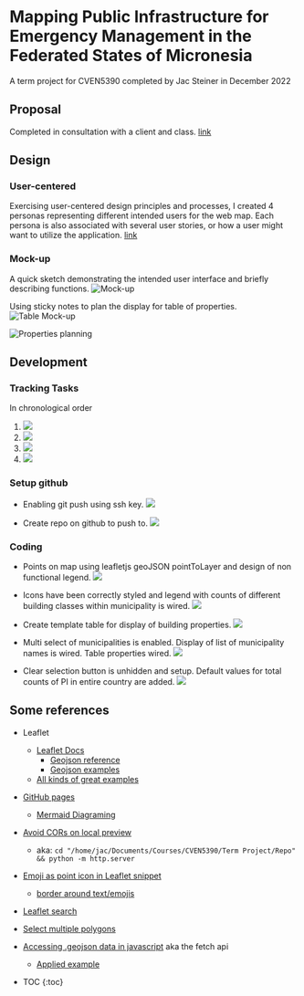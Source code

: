 # Mapping Public Infrastructure for Emergency Management in the Federated States of Micronesia
A term project for CVEN5390 completed by Jac Steiner in December 2022

## Proposal
Completed in consultation with a client and class. [link](./proposal.md)

## Design

### User-centered
Exercising user-centered design principles and processes, I created 4 personas representing different intended users for the web map. Each persona is also associated with several user stories, or how a user might want to utilize the application. [link](./user-centered.md)


### Mock-up
A quick sketch demonstrating the intended user interface and briefly describing functions.
![Mock-up](./assets/images/Mock-up.jpg)

Using sticky notes to plan the display for table of properties.
![Table Mock-up](./assets/images/Mock-up%20PI%20Table%2020221126_195503.jpg)

![Properties planning](./assets/images/Mock-up%20PI%20table%2020221126_193954.jpg)

## Development
### Tracking Tasks
In chronological order
1. ![](./assets/images/Kanban%2021Nov2022.png)
1. ![](./assets/images/Kanban%2023Nov2022%2010-25-57.png)
1. ![](./assets/images/Kanban%202022-11-24%2018-32-13.png)
1. ![](./assets/images/Kanban%202022-11-28%2012-15-15.png)

### Setup github
* Enabling git push using ssh key.
![](./assets/images/Set%20up%20Github%20SSH.png)

* Create repo on github to push to.
![](./assets/images/Create%20Github%20repo.png)

### Coding
* Points on map using leafletjs geoJSON pointToLayer and design of non functional legend.
![](./assets/images/Dev%202022-11-23%2014-13-42.png)

* Icons have been correctly styled and legend with counts of different building classes within municipality is wired.
![](./assets/images/Dev%202022-11-24%2018-32-45.png)

* Create template table for display of building properties.
![](./assets/images/Dev%20PI%20table%202022-11-27%2010-58-33.png)

* Multi select of municipalities is enabled. Display of list of municipality names is wired. Table properties wired.
![](./assets/images/Dev%20wire%20pi%20table%202022-11-27%2012-14-51.png)

* Clear selection button is unhidden and setup. Default values for total counts of PI in entire country are added.
![](./assets/images/Dev%20search%202022-11-28%2012-10-10.png)

## Some references
* Leaflet
    * [Leaflet Docs](https://leafletjs.com/reference.html)
        * [Geojson reference](https://leafletjs.com/reference.html#geojson)
        * [Geojson examples](https://leafletjs.com/examples/geojson/)
    * [All kinds of great examples](https://tomik23.github.io/leaflet-examples/)
* [GitHub pages](https://docs.github.com/en/pages/getting-started-with-github-pages/creating-a-github-pages-site#creating-your-site)
    * [Mermaid Diagraming](https://mermaid-js.github.io/mermaid/#/)
* [Avoid CORs on local preview](https://stackoverflow.com/questions/10752055/cross-origin-requests-are-only-supported-for-http-error-when-loading-a-local)
    * aka: `cd "/home/jac/Documents/Courses/CVEN5390/Term Project/Repo" && python -m http.server`
* [Emoji as point icon in Leaflet snippet](https://gist.github.com/RikdeBoer/d98325632b8479757f4d32927e73bd01)
    * [border around text/emojis](https://stackoverflow.com/questions/2570972/css-font-border)
* [Leaflet search](https://opengeo.tech/maps/leaflet-search/)
* [Select multiple polygons](https://github.com/olanaso/Leaflet-Select-Polygons)
* [Accessing .geojson data in javascript](https://www.javascripttutorial.net/javascript-fetch-api/) aka the fetch api
    * [Applied example](https://dmitripavlutin.com/fetch-with-json/)



* TOC
{:toc}